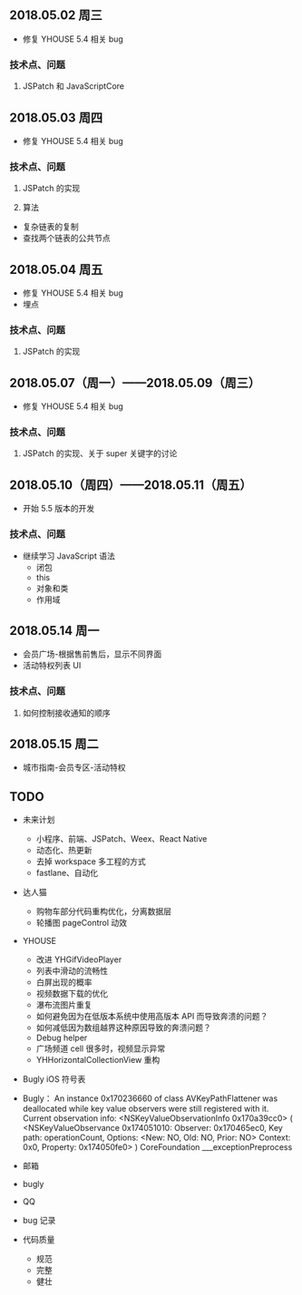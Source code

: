
## 2018.05.02 周三

- 修复 YHOUSE 5.4 相关 bug


### 技术点、问题

1. JSPatch 和 JavaScriptCore

## 2018.05.03 周四

- 修复 YHOUSE 5.4 相关 bug


### 技术点、问题

1. JSPatch 的实现

2. 算法
- 复杂链表的复制
- 查找两个链表的公共节点

## 2018.05.04 周五

- 修复 YHOUSE 5.4 相关 bug
- 埋点

### 技术点、问题

1. JSPatch 的实现



## 2018.05.07（周一）——2018.05.09（周三）

- 修复 YHOUSE 5.4 相关 bug

### 技术点、问题

1. JSPatch 的实现、关于 super 关键字的讨论

## 2018.05.10（周四）——2018.05.11（周五）

- 开始 5.5 版本的开发

### 技术点、问题

- 继续学习 JavaScript 语法
  - 闭包
  - this
  - 对象和类
  - 作用域


## 2018.05.14 周一

- 会员广场-根据售前售后，显示不同界面
- 活动特权列表 UI

### 技术点、问题
1. 如何控制接收通知的顺序


## 2018.05.15 周二

- 城市指南-会员专区-活动特权


## TODO


- 未来计划
  - 小程序、前端、JSPatch、Weex、React Native
  - 动态化、热更新
  - 去掉 workspace 多工程的方式
  - fastlane、自动化

- 达人猫
    - 购物车部分代码重构优化，分离数据层
    - 轮播图 pageControl 动效
    
- YHOUSE
    - 改进 YHGifVideoPlayer
    - 列表中滑动的流畅性
    - 白屏出现的概率
    - 视频数据下载的优化
    - 瀑布流图片重复
    - 如何避免因为在低版本系统中使用高版本 API 而导致奔溃的问题？
    - 如何减低因为数组越界这种原因导致的奔溃问题？
    - Debug helper
    - 广场频道 cell 很多时，视频显示异常
    - YHHorizontalCollectionView 重构

- Bugly iOS 符号表
- Bugly： An instance 0x170236660 of class AVKeyPathFlattener was deallocated while key value observers were still registered with it. Current observation info: <NSKeyValueObservationInfo 0x170a39cc0> ( <NSKeyValueObservance 0x174051010: Observer: 0x170465ec0, Key path: operationCount, Options: <New: NO, Old: NO, Prior: NO> Context: 0x0, Property: 0x174050fe0> )
CoreFoundation ___exceptionPreprocess

- 邮箱
- bugly
- QQ
- bug 记录
- 代码质量
  - 规范
  - 完整
  - 健壮

